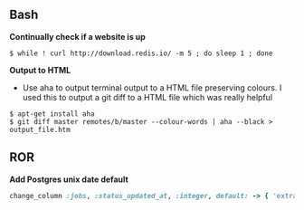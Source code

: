 ## Bash
**Continually check if a website is up**
```shell
$ while ! curl http://download.redis.io/ -m 5 ; do sleep 1 ; done
```

**Output to HTML**
* Use aha to output terminal output to a HTML file preserving colours. I used this to output a git diff to a HTML file which was really helpful

```shell
$ apt-get install aha
$ git diff master remotes/b/master --colour-words | aha --black > output_file.htm
```

## ROR
**Add Postgres unix date default**

```ruby
change_column :jobs, :status_updated_at, :integer, default: -> { 'extract(epoch from now())' }, null: false
```
